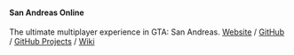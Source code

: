 #### San Andreas Online
The ultimate multiplayer experience in GTA: San Andreas.
[Website](http://sanandreasonline.com) / [GitHub](https://github.com/sanandreasonline/sao) / [GitHub Projects](https://github.com/sanandreasonline/sao/projects) / [Wiki](https://github.com/sanandreasonline/sao/wiki)